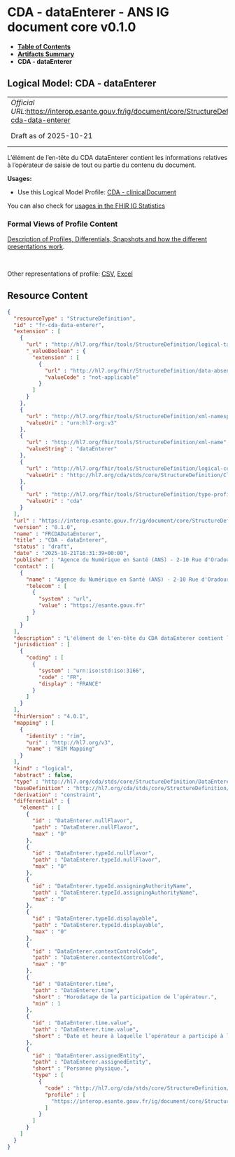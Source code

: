 # CDA - dataEnterer - ANS IG document core v0.1.0

* [**Table of Contents**](toc.md)
* [**Artifacts Summary**](artifacts.md)
* **CDA - dataEnterer**

## Logical Model: CDA - dataEnterer 

| | |
| :--- | :--- |
| *Official URL*:https://interop.esante.gouv.fr/ig/document/core/StructureDefinition/fr-cda-data-enterer | *Version*:0.1.0 |
| Draft as of 2025-10-21 | *Computable Name*:FRCDADataEnterer |

 
L’élément de l’en-tête du CDA dataEnterer contient les informations relatives à l’opérateur de saisie de tout ou partie du contenu du document. 

**Usages:**

* Use this Logical Model Profile: [CDA - clinicalDocument](StructureDefinition-fr-cda-clinical-document.md)

You can also check for [usages in the FHIR IG Statistics](https://packages2.fhir.org/xig/ans.document.fr.core|current/StructureDefinition/fr-cda-data-enterer)

### Formal Views of Profile Content

 [Description of Profiles, Differentials, Snapshots and how the different presentations work](http://build.fhir.org/ig/FHIR/ig-guidance/readingIgs.html#structure-definitions). 

 

Other representations of profile: [CSV](StructureDefinition-fr-cda-data-enterer.csv), [Excel](StructureDefinition-fr-cda-data-enterer.xlsx) 



## Resource Content

```json
{
  "resourceType" : "StructureDefinition",
  "id" : "fr-cda-data-enterer",
  "extension" : [
    {
      "url" : "http://hl7.org/fhir/tools/StructureDefinition/logical-target",
      "_valueBoolean" : {
        "extension" : [
          {
            "url" : "http://hl7.org/fhir/StructureDefinition/data-absent-reason",
            "valueCode" : "not-applicable"
          }
        ]
      }
    },
    {
      "url" : "http://hl7.org/fhir/tools/StructureDefinition/xml-namespace",
      "valueUri" : "urn:hl7-org:v3"
    },
    {
      "url" : "http://hl7.org/fhir/tools/StructureDefinition/xml-name",
      "valueString" : "dataEnterer"
    },
    {
      "url" : "http://hl7.org/fhir/tools/StructureDefinition/logical-container",
      "valueUri" : "http://hl7.org/cda/stds/core/StructureDefinition/ClinicalDocument"
    },
    {
      "url" : "http://hl7.org/fhir/tools/StructureDefinition/type-profile-style",
      "valueUri" : "cda"
    }
  ],
  "url" : "https://interop.esante.gouv.fr/ig/document/core/StructureDefinition/fr-cda-data-enterer",
  "version" : "0.1.0",
  "name" : "FRCDADataEnterer",
  "title" : "CDA - dataEnterer",
  "status" : "draft",
  "date" : "2025-10-21T16:31:39+00:00",
  "publisher" : "Agence du Numérique en Santé (ANS) - 2-10 Rue d'Oradour-sur-Glane, 75015 Paris",
  "contact" : [
    {
      "name" : "Agence du Numérique en Santé (ANS) - 2-10 Rue d'Oradour-sur-Glane, 75015 Paris",
      "telecom" : [
        {
          "system" : "url",
          "value" : "https://esante.gouv.fr"
        }
      ]
    }
  ],
  "description" : "L'élément de l'en-tête du CDA dataEnterer contient les informations relatives à l’opérateur de saisie de tout ou partie du contenu du document.",
  "jurisdiction" : [
    {
      "coding" : [
        {
          "system" : "urn:iso:std:iso:3166",
          "code" : "FR",
          "display" : "FRANCE"
        }
      ]
    }
  ],
  "fhirVersion" : "4.0.1",
  "mapping" : [
    {
      "identity" : "rim",
      "uri" : "http://hl7.org/v3",
      "name" : "RIM Mapping"
    }
  ],
  "kind" : "logical",
  "abstract" : false,
  "type" : "http://hl7.org/cda/stds/core/StructureDefinition/DataEnterer",
  "baseDefinition" : "http://hl7.org/cda/stds/core/StructureDefinition/DataEnterer",
  "derivation" : "constraint",
  "differential" : {
    "element" : [
      {
        "id" : "DataEnterer.nullFlavor",
        "path" : "DataEnterer.nullFlavor",
        "max" : "0"
      },
      {
        "id" : "DataEnterer.typeId.nullFlavor",
        "path" : "DataEnterer.typeId.nullFlavor",
        "max" : "0"
      },
      {
        "id" : "DataEnterer.typeId.assigningAuthorityName",
        "path" : "DataEnterer.typeId.assigningAuthorityName",
        "max" : "0"
      },
      {
        "id" : "DataEnterer.typeId.displayable",
        "path" : "DataEnterer.typeId.displayable",
        "max" : "0"
      },
      {
        "id" : "DataEnterer.contextControlCode",
        "path" : "DataEnterer.contextControlCode",
        "max" : "0"
      },
      {
        "id" : "DataEnterer.time",
        "path" : "DataEnterer.time",
        "short" : "Horodatage de la participation de l’opérateur.",
        "min" : 1
      },
      {
        "id" : "DataEnterer.time.value",
        "path" : "DataEnterer.time.value",
        "short" : "Date et heure à laquelle l’opérateur a participé à l’élaboration du document."
      },
      {
        "id" : "DataEnterer.assignedEntity",
        "path" : "DataEnterer.assignedEntity",
        "short" : "Personne physique.",
        "type" : [
          {
            "code" : "http://hl7.org/cda/stds/core/StructureDefinition/AssignedEntity",
            "profile" : [
              "https://interop.esante.gouv.fr/ig/document/core/StructureDefinition/fr-cda-assigned-entity"
            ]
          }
        ]
      }
    ]
  }
}

```

